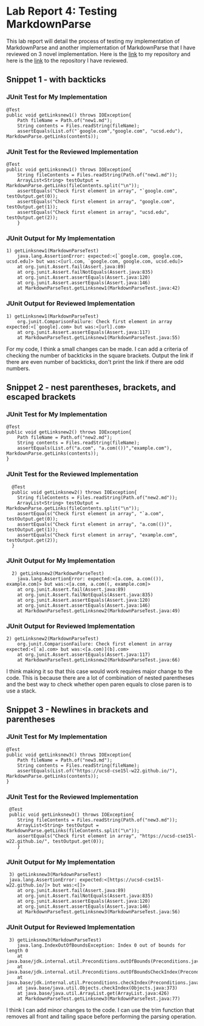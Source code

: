 # Lab Report 4: Testing MarkdownParse
This lab report will detail the process of testing my implementation of MarkdownParse and another implementation of MarkdownParse that I have reviewed on 3 novel implementation.
Here is the [link](https://github.com/samw0627/markdown-parse-revisited) to my repository and here is the [link](https://github.com/w2llS/markdown-parse) to the repository I have reviewed.
## Snippet 1 - with backticks
### JUnit Test for My Implementation
    @Test
    public void getLinksnew1() throws IOException{
        Path fileName = Path.of("new1.md");
        String contents = Files.readString(fileName);
        assertEquals(List.of("`google.com","google.com", "ucsd.edu"), MarkdownParse.getLinks(contents));
        
### JUnit Test for the Reviewed Implementation
    @Test
    public void getLinksnew1() throws IOException{
        String fileContents = Files.readString(Path.of("new1.md"));
        ArrayList<String> testOutput = MarkdownParse.getLinks(fileContents.split("\n"));
        assertEquals("Check first element in array", "`google.com", testOutput.get(0));
        assertEquals("Check first element in array", "google.com", testOutput.get(1));
        assertEquals("Check first element in array", "ucsd.edu", testOutput.get(2));
        }
        

### JUnit Output for My Implementation
    1) getLinksnew1(MarkdownParseTest)
        java.lang.AssertionError: expected:<[`google.com, google.com, ucsd.edu]> but was:<[url.com, `google.com, google.com, ucsd.edu]>
        at org.junit.Assert.fail(Assert.java:89)
        at org.junit.Assert.failNotEquals(Assert.java:835)
        at org.junit.Assert.assertEquals(Assert.java:120)
        at org.junit.Assert.assertEquals(Assert.java:146)
        at MarkdownParseTest.getLinksnew1(MarkdownParseTest.java:42)
        
### JUnit Output for Reviewed Implementation

    1) getLinksnew1(MarkdownParseTest)
        org.junit.ComparisonFailure: Check first element in array expected:<[`google].com> but was:<[url].com>
        at org.junit.Assert.assertEquals(Assert.java:117)
        at MarkdownParseTest.getLinksnew1(MarkdownParseTest.java:55)
        
 For my code, I think a small changes can be made. I can add a criteria of checking the number of backticks in the square brackets. Output the link if there are even number of backticks, don't print the link if there are odd numbers.

## Snippet 2 - nest parentheses, brackets, and escaped brackets
### JUnit Test for My Implementation
    @Test
    public void getLinksnew2() throws IOException{
        Path fileName = Path.of("new2.md");
        String contents = Files.readString(fileName);
        assertEquals(List.of("a.com", "a.com(())","example.com"), MarkdownParse.getLinks(contents));
    }
    
    
### JUnit Test for the Reviewed Implementation
      @Test
      public void getLinksnew2() throws IOException{
        String fileContents = Files.readString(Path.of("new2.md"));
        ArrayList<String> testOutput = MarkdownParse.getLinks(fileContents.split("\n"));
        assertEquals("Check first element in array", "`a.com", testOutput.get(0));
        assertEquals("Check first element in array", "a.com(())", testOutput.get(1));
        assertEquals("Check first element in array", "example.com", testOutput.get(2));
      }
      
### JUnit Output for My Implementation
      2) getLinksnew2(MarkdownParseTest)
        java.lang.AssertionError: expected:<[a.com, a.com(()), example.com]> but was:<[a.com, a.com((, example.com]>
        at org.junit.Assert.fail(Assert.java:89)
        at org.junit.Assert.failNotEquals(Assert.java:835)
        at org.junit.Assert.assertEquals(Assert.java:120)
        at org.junit.Assert.assertEquals(Assert.java:146)
        at MarkdownParseTest.getLinksnew2(MarkdownParseTest.java:49)
  
### JUnit Output for Reviewed Implementation
    2) getLinksnew2(MarkdownParseTest)
        org.junit.ComparisonFailure: Check first element in array expected:<[`a].com> but was:<[a.com)](b].com>
        at org.junit.Assert.assertEquals(Assert.java:117)
        at MarkdownParseTest.getLinksnew2(MarkdownParseTest.java:66)
 I think making it so that this case would work requires major change to the code. This is because there are a lot of combination of nested parentheses and the best way to check whether open paren equals to close paren is to use a stack.
 
 ## Snippet 3 - Newlines in brackets and parentheses
 ### JUnit Test for My Implementation
    @Test
    public void getLinksnew3() throws IOException{
        Path fileName = Path.of("new3.md");
        String contents = Files.readString(fileName);
        assertEquals(List.of("https://ucsd-cse15l-w22.github.io/"), MarkdownParse.getLinks(contents));
    }
 ### JUnit Test for the Reviewed Implementation
     @Test
     public void getLinksnew3() throws IOException{
        String fileContents = Files.readString(Path.of("new3.md"));
        ArrayList<String> testOutput = MarkdownParse.getLinks(fileContents.split("\n"));
        assertEquals("Check first element in array", "https://ucsd-cse15l-w22.github.io/", testOutput.get(0));
        }
 ### JUnit Output for My Implementation
     3) getLinksnew3(MarkdownParseTest)
     java.lang.AssertionError: expected:<[https://ucsd-cse15l-w22.github.io/]> but was:<[]>
        at org.junit.Assert.fail(Assert.java:89)
        at org.junit.Assert.failNotEquals(Assert.java:835)
        at org.junit.Assert.assertEquals(Assert.java:120)
        at org.junit.Assert.assertEquals(Assert.java:146)
        at MarkdownParseTest.getLinksnew3(MarkdownParseTest.java:56)
        
 ### JUnit Output for Reviewed Implementation
     3) getLinksnew3(MarkdownParseTest)
        java.lang.IndexOutOfBoundsException: Index 0 out of bounds for length 0
        at java.base/jdk.internal.util.Preconditions.outOfBounds(Preconditions.java:64)
        at java.base/jdk.internal.util.Preconditions.outOfBoundsCheckIndex(Preconditions.java:70)
        at java.base/jdk.internal.util.Preconditions.checkIndex(Preconditions.java:248)
        at java.base/java.util.Objects.checkIndex(Objects.java:373)
        at java.base/java.util.ArrayList.get(ArrayList.java:426)
        at MarkdownParseTest.getLinksnew3(MarkdownParseTest.java:77)
I think I can add minor changes to the code. I can use the trim function that removes all front and tailing space before performing the parsing operation.




     
